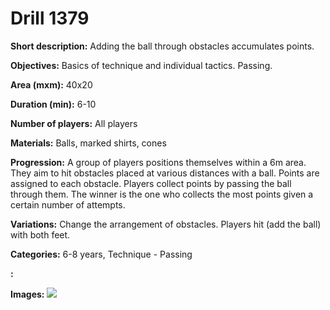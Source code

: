 # Drill 1379

**Short description:**
Adding the ball through obstacles accumulates points.

**Objectives:**
Basics of technique and individual tactics. Passing.

**Area (mxm):**
40x20

**Duration (min):**
6-10

**Number of players:**
All players

**Materials:**
Balls, marked shirts, cones

**Progression:**
A group of players positions themselves within a 6m area. They aim to hit obstacles placed at various distances with a ball. Points are assigned to each obstacle. Players collect points by passing the ball through them. The winner is the one who collects the most points given a certain number of attempts.

**Variations:**
Change the arrangement of obstacles. Players hit (add the ball) with both feet.

**Categories:**
6-8 years, Technique - Passing

**:**


**Images:**
![](https://www.coachingfutsal.com/\images\ae334fcf-6e54-452b-9e77-8020c06acecf_183.png)

